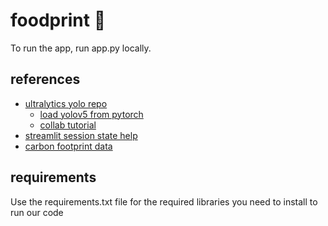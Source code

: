 # foodprint :apple:
To run the app, run app.py locally.

## references
- [ultralytics yolo repo](https://github.com/ultralytics/yolov5)
  - [load yolov5 from pytorch](https://github.com/ultralytics/yolov5/issues/36)
  - [collab tutorial](https://colab.research.google.com/github/ultralytics/yolov5/blob/master/tutorial.ipynb)
- [streamlit session state help](https://docs.streamlit.io/library/advanced-features/session-state)
- [carbon footprint data](https://www.kaggle.com/datasets/selfvivek/environment-impact-of-food-production)

## requirements
Use the requirements.txt file for the required libraries you need to install to run our code

